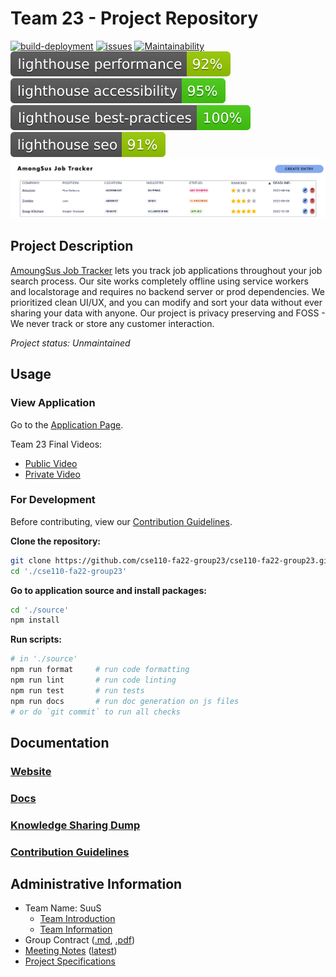 # Team 23 - Project Repository

[![build-deployment](https://github.com/cse110-fa22-group23/cse110-fa22-group23/actions/workflows/pages/pages-build-deployment/badge.svg)](https://github.com/cse110-fa22-group23/cse110-fa22-group23/actions/workflows/pages/pages-build-deployment)
[![issues](https://img.shields.io/github/issues/cse110-fa22-group23/cse110-fa22-group23)](https://github.com/cse110-fa22-group23/cse110-fa22-group23/issues)
[![Maintainability](https://api.codeclimate.com/v1/badges/6e47e201498803a0483d/maintainability)](https://codeclimate.com/github/cse110-fa22-group23/cse110-fa22-group23/maintainability)
[![Lighthouse Performance Badge](source/lighthouse/lighthouse_performance.svg)](source/lighthouse/lighthouse_report.pdf)
[![Lighthouse Accessibility Badge](source/lighthouse/lighthouse_accessibility.svg)](source/lighthouse/lighthouse_report.pdf)
[![Lighthouse Best Practices Badge](source/lighthouse/lighthouse_best-practices.svg)](source/lighthouse/lighthouse_report.pdf)
[![Lighthouse SEO Badge](source/lighthouse/lighthouse_seo.svg)](source/lighthouse/lighthouse_report.pdf)
[![Screenshot of site homepage](admin/site_screenshot.png)](https://cse110-fa22-group23.github.io/cse110-fa22-group23/)

## Project Description

[AmoungSus Job Tracker](https://cse110-fa22-group23.github.io/cse110-fa22-group23/) lets you track job applications throughout your job search process. Our site works completely offline using service workers and localstorage and requires no backend server or prod dependencies. We prioritized clean UI/UX, and you can modify and sort your data without ever sharing your data with anyone. Our project is privacy preserving and FOSS - We never track or store any customer interaction.

*Project status: Unmaintained*

## Usage

### View Application

Go to the [Application Page](https://cse110-fa22-group23.github.io/cse110-fa22-group23/).

Team 23 Final Videos:
- [Public Video](https://youtu.be/UXybgLMQYxY)
- [Private Video](https://youtu.be/oL-uGDx_Ods)

### For Development

Before contributing, view our [Contribution Guidelines](docs/CONTRIBUTING.md).

**Clone the repository:**

```bash
git clone https://github.com/cse110-fa22-group23/cse110-fa22-group23.git
cd './cse110-fa22-group23'
```

**Go to application source and install packages:**

```bash
cd './source'
npm install
```

**Run scripts:**

```bash
# in './source'
npm run format     # run code formatting
npm run lint       # run code linting
npm run test       # run tests
npm run docs       # run doc generation on js files
# or do `git commit` to run all checks
```

## Documentation

### [Website](https://cse110-fa22-group23.github.io/cse110-fa22-group23/)

### [Docs](https://cse110-fa22-group23.github.io/cse110-fa22-group23/out/)

### [Knowledge Sharing Dump](https://docs.google.com/document/d/1-QBEigVK9CH1N88PAjmWilMuvkyP2tAEQabT399oArc/edit?usp=sharing)

### [Contribution Guidelines](docs/CONTRIBUTING.md)

## Administrative Information

- Team Name: SuuS
  - [Team Introduction](/admin/videos/teamintro.mp4)
  - [Team Information](/admin/team.md)
- Group Contract ([.md](/admin/misc/rules.md), [.pdf](admin/misc/rules.pdf))
- [Meeting Notes](/admin/meetings) ([latest](admin/meetings/111122-sprint-1-review.md))
- [Project Specifications](specs)
